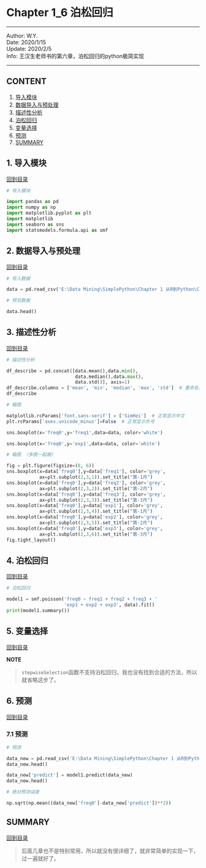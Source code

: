 # Chapter 1_6 泊松回归

----
Author: W.Y.  
Date: 2020/1/15  
Update: 2020/2/5  
Info: 王汉生老师书的第六章，泊松回归的python极简实现   

----

## CONTENT

1. [导入模块](#1-导入模块)  
2. [数据导入与预处理](#2-数据导入与预处理)
3. [描述性分析](#3-描述性分析)
4. [泊松回归](#4-泊松回归)
5. [变量选择](#5-变量选择)
6. [预测](#6-预测)
7. [SUMMARY](#SUMMARY)

## 1. 导入模块
[回到目录](#content)

``` python
# 导入模块

import pandas as pd
import numpy as np
import matplotlib.pyplot as plt  
import matplotlib
import seaborn as sns
import statsmodels.formula.api as smf  
```

## 2. 数据导入与预处理
[回到目录](#content)

``` python
# 导入数据

data = pd.read_csv('E:\Data Mining\SimplePython\Chapter 1 从R到Python\CH 1_6 泊松回归\CH 1_6 data crm.csv')
```

``` python
# 预览数据

data.head()
```

## 3. 描述性分析
[回到目录](#content)

``` python
# 描述性分析

df_describe = pd.concat([data.mean(),data.min(), 
                         data.median(),data.max(),
                         data.std()], axis=1)
df_describe.columns = ['mean', 'min', 'median', 'max', 'std']  # 重命名列名
df_describe
```

``` python
# 箱图

matplotlib.rcParams['font.sans-serif'] = ['SimHei']  # 正常显示中文
plt.rcParams['axes.unicode_minus']=False  # 正常显示负号

sns.boxplot(x='freq0',y='freq1',data=data, color='white')  
```

``` python
sns.boxplot(x='freq0',y='exp1',data=data, color='white') 
```

``` python
# 箱图 （多图一起画）

fig = plt.figure(figsize=(8, 6))
sns.boxplot(x=data['freq0'],y=data['freq1'], color='grey',  
            ax=plt.subplot(2,3,1)).set_title("第-1月")
sns.boxplot(x=data['freq0'],y=data['freq2'], color='grey', 
            ax=plt.subplot(2,3,2)).set_title("第-2月")
sns.boxplot(x=data['freq0'],y=data['freq3'], color='grey',  
            ax=plt.subplot(2,3,3)).set_title("第-3月")
sns.boxplot(x=data['freq0'],y=data['exp1'], color='grey', 
            ax=plt.subplot(2,3,4)).set_title("第-1月")
sns.boxplot(x=data['freq0'],y=data['exp2'], color='grey',  
            ax=plt.subplot(2,3,5)).set_title("第-2月")
sns.boxplot(x=data['freq0'],y=data['exp3'], color='grey', 
            ax=plt.subplot(2,3,6)).set_title("第-3月")
fig.tight_layout()
```

## 4. 泊松回归
[回到目录](#content)

``` python
# 泊松回归

model1 = smf.poisson('freq0 ~ freq1 + freq2 + freq3 + '
                     'exp1 + exp2 + exp3', data).fit()
print(model1.summary())
```

## 5. 变量选择
[回到目录](#content)


**NOTE**
> `stepwiseSelection`函数不支持泊松回归，我也没有找到合适的方法，所以就省略这步了。


## 6. 预测
[回到目录](#content)

### 7.1 预测
``` python
# 预测

data_new = pd.read_csv('E:\Data Mining\SimplePython\Chapter 1 从R到Python\CH 1_6 泊松回归\CH 1_6 data new.csv')
data_new.head()
```

``` python
data_new['predict'] = model1.predict(data_new)
data_new.head()
```

``` python
# 绝对预测误差

np.sqrt(np.mean((data_new['freq0']-data_new['predict'])**2))
```

## SUMMARY
[回到目录](#content)

> 后面几章也不是特别常用，所以就没有很详细了，就非常简单的实现一下，过一遍就好了。

